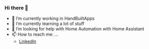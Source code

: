 ### Hi there 👋
- 🔭 I’m currently working in HandBuiltApps
- 🌱 I’m currently learning a lot of stuff
- 🤔 I’m looking for help with Home Automation with Home Assistant
- 📫 How to reach me: ...
  - [LinkedIn](https://in.linkedin.com/in/samuelrajan747)


<!--
**samuelrajan747/samuelrajan747** is a ✨ _special_ ✨ repository because its `README.md` (this file) appears on your GitHub profile.

Here are some ideas to get you started:

- 🔭 I’m currently working on ...
- 🌱 I’m currently learning ...
- 👯 I’m looking to collaborate on ...
- 🤔 I’m looking for help with ...
- 💬 Ask me about ...
- 📫 How to reach me: ...
- 😄 Pronouns: ...
- ⚡ Fun fact: ...
-->

